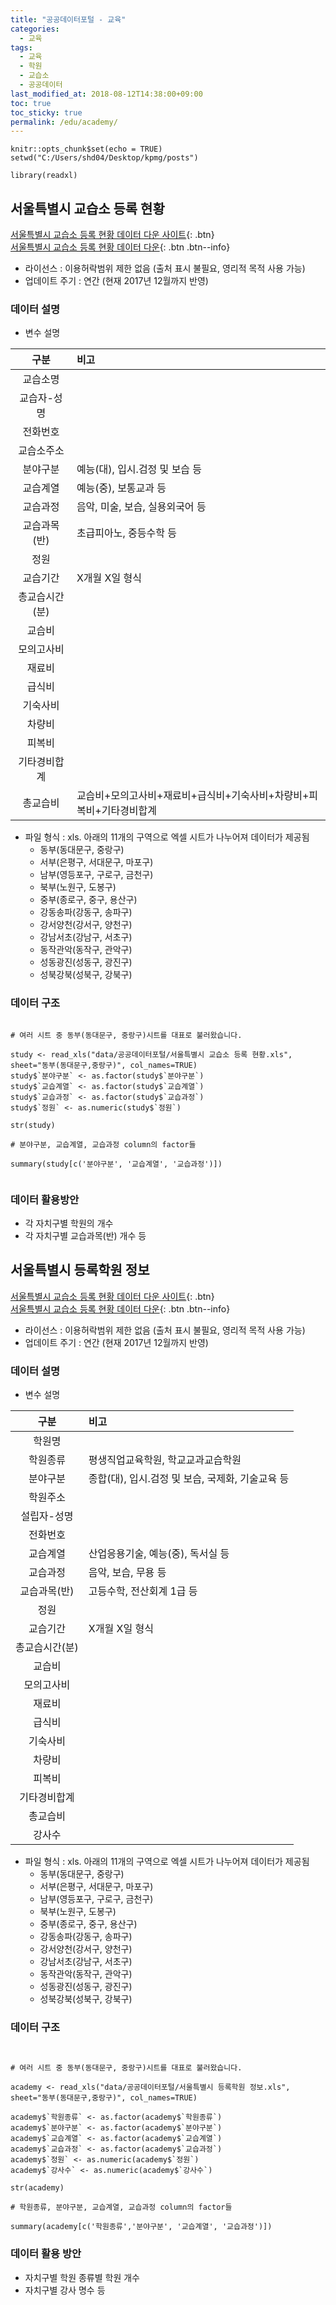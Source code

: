 ```yaml
---
title: "공공데이터포털 - 교육"
categories: 
  - 교육
tags:
  - 교육
  - 학원
  - 교습소
  - 공공데이터
last_modified_at: 2018-08-12T14:38:00+09:00
toc: true
toc_sticky: true
permalink: /edu/academy/
---
```


```{r setup, include=FALSE}
knitr::opts_chunk$set(echo = TRUE)
setwd("C:/Users/shd04/Desktop/kpmg/posts")
```

```{r library, include=FALSE, message=FALSE}
library(readxl)
```


## 서울특별시 교습소 등록 현황

[서울특별시 교습소 등록 현황 데이터 다운 사이트](https://www.data.go.kr/dataset/3044370/fileData.do){: .btn}
<br>
[서울특별시 교습소 등록 현황 데이터 다운](https://www.data.go.kr/dataset/fileDownload.do?atchFileId=FILE_000000001438362&fileDetailSn=1){: .btn .btn--info}

- 라이선스 : 이용허락범위 제한 없음 (출처 표시 불필요, 영리적 목적 사용 가능)
- 업데이트 주기 : 연간 (현재 2017년 12월까지 반영)

### 데이터 설명

- 변수 설명

|구분|비고|
|:--:|:--|
|교습소명||
|교습자-성명||
|전화번호||
|교습소주소||
|분야구분|예능(대), 입시.검정 및 보습 등|
|교습계열|예능(중), 보통교과 등|
|교습과정|음악, 미술, 보습, 실용외국어 등|
|교습과목(반)|초급피아노, 중등수학 등|
|정원||
|교습기간|X개월 X일 형식|
|총교습시간(분)||
|교습비||
|모의고사비||
|재료비||
|급식비||
|기숙사비||
|차량비||
|피복비||
|기타경비합계||
|총교습비|교습비+모의고사비+재료비+급식비+기숙사비+차량비+피복비+기타경비합계|

- 파일 형식 : xls. 아래의 11개의 구역으로 엑셀 시트가 나누어져 데이터가 제공됨
    - 동부(동대문구, 중랑구)
    - 서부(은평구, 서대문구, 마포구)
    - 남부(영등포구, 구로구, 금천구)
    - 북부(노원구, 도봉구)
    - 중부(종로구, 중구, 용산구)
    - 강동송파(강동구, 송파구)
    - 강서양천(강서구, 양천구)
    - 강남서초(강남구, 서초구)
    - 동작관악(동작구, 관악구)
    - 성동광진(성동구, 광진구)
    - 성북강북(성북구, 강북구)

### 데이터 구조

```{r study, warning=FALSE}

# 여러 시트 중 동부(동대문구, 중랑구)시트를 대표로 불러왔습니다.

study <- read_xls("data/공공데이터포털/서울특별시 교습소 등록 현황.xls", sheet="동부(동대문구,중랑구)", col_names=TRUE)
study$`분야구분` <- as.factor(study$`분야구분`)
study$`교습계열` <- as.factor(study$`교습계열`)
study$`교습과정` <- as.factor(study$`교습과정`)
study$`정원` <- as.numeric(study$`정원`)

str(study)

# 분야구분, 교습계열, 교습과정 column의 factor들

summary(study[c('분야구분', '교습계열', '교습과정')])


```

### 데이터 활용방안

- 각 자치구별 학원의 개수
- 각 자치구별 교습과목(반) 개수 등


## 서울특별시 등록학원 정보

[서울특별시 교습소 등록 현황 데이터 다운 사이트](https://www.data.go.kr/dataset/3044370/fileData.do){: .btn}
<br>
[서울특별시 교습소 등록 현황 데이터 다운](https://www.data.go.kr/dataset/fileDownload.do?atchFileId=FILE_000000001438304&fileDetailSn=1){: .btn .btn--info}

- 라이선스 : 이용허락범위 제한 없음 (출처 표시 불필요, 영리적 목적 사용 가능)
- 업데이트 주기 : 연간 (현재 2017년 12월까지 반영)

### 데이터 설명

- 변수 설명

|구분|비고|
|:--:|:--|
|학원명||
|학원종류|평생직업교육학원, 학교교과교습학원|
|분야구분|종합(대), 입시.검정 및 보습, 국제화, 기술교육 등|
|학원주소||
|설립자-성명||
|전화번호||
|교습계열|산업응용기술, 예능(중), 독서실 등|
|교습과정|음악, 보습, 무용 등|
|교습과목(반)|고등수학, 전산회계 1급 등|
|정원||
|교습기간|X개월 X일 형식|
|총교습시간(분)||
|교습비||
|모의고사비||
|재료비||
|급식비||
|기숙사비||
|차량비||
|피복비||
|기타경비합계||
|총교습비||
|강사수||


- 파일 형식 : xls. 아래의 11개의 구역으로 엑셀 시트가 나누어져 데이터가 제공됨
    - 동부(동대문구, 중랑구)
    - 서부(은평구, 서대문구, 마포구)
    - 남부(영등포구, 구로구, 금천구)
    - 북부(노원구, 도봉구)
    - 중부(종로구, 중구, 용산구)
    - 강동송파(강동구, 송파구)
    - 강서양천(강서구, 양천구)
    - 강남서초(강남구, 서초구)
    - 동작관악(동작구, 관악구)
    - 성동광진(성동구, 광진구)
    - 성북강북(성북구, 강북구)


### 데이터 구조

```{r academny, warning=FALSE}


# 여러 시트 중 동부(동대문구, 중랑구)시트를 대표로 불러왔습니다.

academy <- read_xls("data/공공데이터포털/서울특별시 등록학원 정보.xls", sheet="동부(동대문구,중랑구)", col_names=TRUE)

academy$`학원종류` <- as.factor(academy$`학원종류`)
academy$`분야구분` <- as.factor(academy$`분야구분`)
academy$`교습계열` <- as.factor(academy$`교습계열`)
academy$`교습과정` <- as.factor(academy$`교습과정`)
academy$`정원` <- as.numeric(academy$`정원`)
academy$`강사수` <- as.numeric(academy$`강사수`)

str(academy)

# 학원종류, 분야구분, 교습계열, 교습과정 column의 factor들

summary(academy[c('학원종류','분야구분', '교습계열', '교습과정')])

```

### 데이터 활용 방안

- 자치구별 학원 종류별 학원 개수
- 자치구별 강사 명수 등
